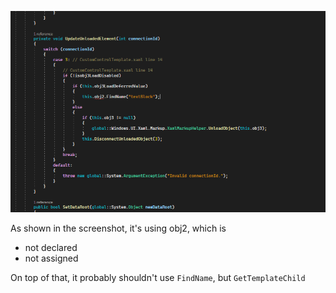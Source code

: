 ![Incorrect obj2 usage](img.png)

As shown in the screenshot, it's using obj2, which is
- not declared
- not assigned

On top of that, it probably shouldn't use `FindName`, but `GetTemplateChild`